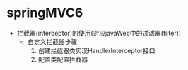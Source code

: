 # springMVC6

* 拦截器(interceptor)的使用(对应javaWeb中的过滤器(filter))
  * 自定义拦截器步骤
    1. 创建拦截器类实现HandlerInterceptor接口
    2. 配置类配置拦截器
  